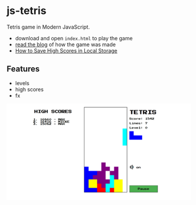# js-tetris

Tetris game in Modern JavaScript.

- download and open `index.html` to play the game
- [read the blog](https://michael-karen.medium.com/learning-modern-javascript-with-tetris-92d532bcd057) of how the game was made
- [How to Save High Scores in Local Storage](https://michael-karen.medium.com/how-to-save-high-scores-in-local-storage-7860baca9d68)

## Features

- levels
- high scores
- fx

![tetris picture](assets/share-image-large.png)

